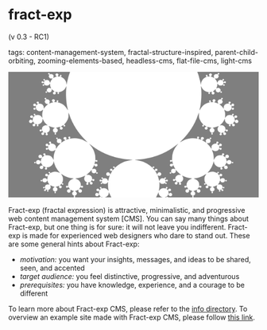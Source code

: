 # fract-exp

(v 0.3 - RC1)

tags: content-management-system, fractal-structure-inspired, parent-child-orbiting, zooming-elements-based, headless-cms, flat-file-cms, light-cms

![](media/socmedia.png)

Fract-exp (fractal expression) is attractive, minimalistic, and progressive web content management system [CMS]. You can say many things about Fract-exp, but one thing is for sure: it will not leave you indifferent. Fract-exp is made for experienced web designers who dare to stand out. These are some general hints about Fract-exp:

- *motivation:* you want your insights, messages, and ideas to be shared, seen, and accented  
- *target audience:* you feel distinctive, progressive, and adventurous  
- *prerequisites:* you have knowledge, experience, and a courage to be different  

To learn more about Fract-exp CMS, please refer to the [info directory](info/info.md). To overview an example site made with Fract-exp CMS, please follow [this link](https://contrast-zone.github.io/fract-exp/).
